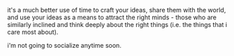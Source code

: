 it's a much better use of time to craft your ideas, share them with the world, and use your ideas as a means to attract the right minds - those who are similarly inclined and think deeply about the right things (i.e. the things that i care most about).

i'm not going to socialize anytime soon.

